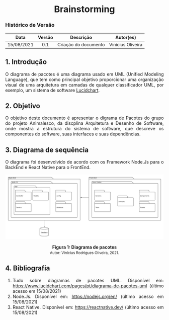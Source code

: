 # <center> Brainstorming

### Histórico de Versão

|    Data    | Versão |      Descrição       |     Autor(es)     |
| :--------: | :----: | :------------------: | :---------------: |
| 15/08/2021 |  0.1   | Criação do documento | Vinícius Oliveira |

<div align="justify">

## 1. Introdução

O diagrama de pacotes é uma diagrama usado em UML (Unified Modeling Language), que tem como principal objetivo proporcionar uma organização visual de uma arquitetura em camadas de qualquer classificador UML, por exemplo, um sistema de software [Lucidchart](https://www.lucidchart.com/pages/pt/diagrama-de-pacotes-uml). 

## 2. Objetivo

O objetivo deste documento é apresentar o digrama de Pacotes do grupo do projeto Animalesco, da discplina Arquitetura e Desenho de Software, onde mostra a estrutura do sistema de software, que descreve os componentes do software, suas interfaces e suas dependências.

## 3. Diagrama de sequência

O diagrama foi desenvolvido de acordo com os Framework Node.Js para o BackEnd e React Native para o FrontEnd.

<p align='center'>
    <img src='https://raw.githubusercontent.com/UnBArqDsw2021-1/2021.1_G01_Animalesco_docs/main/docs/assets/pages/diagrama-pacote/diagrama-pacote.png'>
    <figcaption align='center'>
        <b>Figura 1: Diagrama de pacotes</b>
        <br>
        <small>Autor: Vinícius Rodrigues Oliveira, 2021.</small>
    </figcaption>
</p>

## 4. Bibliografia

1. Tudo sobre diagramas de pacotes UML. Disponível em: https://www.lucidchart.com/pages/pt/diagrama-de-pacotes-uml (último acesso em 15/08/2021)
2. Node.Js. Disponível em: https://nodejs.org/en/ (último acesso em 15/08/2021)
3. React Native. Disponível em: https://reactnative.dev/ (último acesso em 15/08/2021)

<div>
